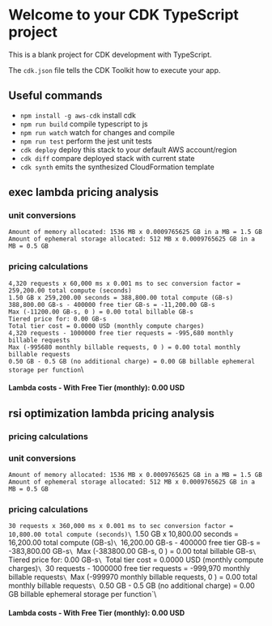 # Welcome to your CDK TypeScript project

This is a blank project for CDK development with TypeScript.

The `cdk.json` file tells the CDK Toolkit how to execute your app.

## Useful commands

* `npm install -g aws-cdk`  install cdk
* `npm run build`   compile typescript to js
* `npm run watch`   watch for changes and compile
* `npm run test`    perform the jest unit tests
* `cdk deploy`      deploy this stack to your default AWS account/region
* `cdk diff`        compare deployed stack with current state
* `cdk synth`       emits the synthesized CloudFormation template

## exec lambda pricing analysis
### unit conversions
`Amount of memory allocated: 1536 MB x 0.0009765625 GB in a MB = 1.5 GB` \
`Amount of ephemeral storage allocated: 512 MB x 0.0009765625 GB in a MB = 0.5 GB`


### pricing calculations
`4,320 requests x 60,000 ms x 0.001 ms to sec conversion factor = 259,200.00 total compute (seconds)`\
`1.50 GB x 259,200.00 seconds = 388,800.00 total compute (GB-s)`\
`388,800.00 GB-s - 400000 free tier GB-s = -11,200.00 GB-s`\
`Max (-11200.00 GB-s, 0 ) = 0.00 total billable GB-s`\
`Tiered price for: 0.00 GB-s`\
`Total tier cost = 0.0000 USD (monthly compute charges)`\
`4,320 requests - 1000000 free tier requests = -995,680 monthly billable requests`\
`Max (-995680 monthly billable requests, 0 ) = 0.00 total monthly billable requests`\
`0.50 GB - 0.5 GB (no additional charge) = 0.00 GB billable ephemeral storage per function`\

#### Lambda costs - With Free Tier (monthly): 0.00 USD


## rsi optimization lambda pricing analysis
### pricing calculations

### unit conversions
`Amount of memory allocated: 1536 MB x 0.0009765625 GB in a MB = 1.5 GB`\
`Amount of ephemeral storage allocated: 512 MB x 0.0009765625 GB in a MB = 0.5 GB`

### pricing calculations
`30 requests x 360,000 ms x 0.001 ms to sec conversion factor = 10,800.00 total compute (seconds)\
`1.50 GB x 10,800.00 seconds = 16,200.00 total compute (GB-s)`\
`16,200.00 GB-s - 400000 free tier GB-s = -383,800.00 GB-s`\
`Max (-383800.00 GB-s, 0 ) = 0.00 total billable GB-s`\
`Tiered price for: 0.00 GB-s`\
`Total tier cost = 0.0000 USD (monthly compute charges)`\
`30 requests - 1000000 free tier requests = -999,970 monthly billable requests`\
`Max (-999970 monthly billable requests, 0 ) = 0.00 total monthly billable requests`\
`0.50 GB - 0.5 GB (no additional charge) = 0.00 GB billable ephemeral storage per function`\

#### Lambda costs - With Free Tier (monthly): 0.00 USD
